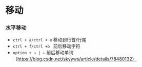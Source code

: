 # 移动

### 水平移动

* `ctrl + a/ctrl + e` 移动到行首/行尾
* `ctrl + f/ctrl +b ` 前后移动字符
* `option + → | ←` 前后移动单词（https://blog.csdn.net/skyyws/article/details/78480132）


